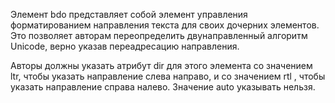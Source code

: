<p>
  Элемент <LE>bdo</LE> представляет собой элемент управления форматированием направления текста для своих дочерних элементов. Это позволяет авторам переопределить двунаправленный алгоритм Unicode, верно указав переадресацию направления.
</p>

<p>
  Авторы должны указать атрибут <LA>dir</LA> для этого элемента со значением  <LA>ltr</LA>, чтобы указать направление слева направо, и со значением <LA>rtl</LA> , чтобы указать направление справа налево. Значение <LA>auto</LA> указывать нельзя.
</p>



